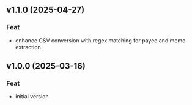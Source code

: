 ## v1.1.0 (2025-04-27)

### Feat

- enhance CSV conversion with regex matching for payee and memo extraction

## v1.0.0 (2025-03-16)

### Feat

- initial version
